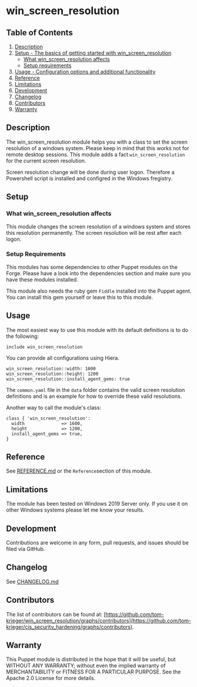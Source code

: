# win_screen_resolution

## Table of Contents

1. [Description](#description)
1. [Setup - The basics of getting started with win_screen_resolution](#setup)
    * [What win_screen_resolution affects](#what-win_screen_resolution-affects)
    * [Setup requirements](#setup-requirements)
1. [Usage - Configuration options and additional functionality](#usage)
1. [Reference](#reference)
1. [Limitations](#limitations)
1. [Development](#development)
1. [Changelog](#changelog)
1. [Contributors](#contributors)
1. [Warranty](#warranty)

## Description

The win_screen_resolution module helps you with a class to set the screen resolution of a windows system.
Please keep in mind that this works not for remote desktop sessions.
This module adds a fact `win_screen_resolution` for the current screen resolution.

Screen resolution change will be done during user logon. Therefore a Powershell script is installed
and configred in the Windows fregistry.

## Setup

### What win_screen_resolution affects

This module changes the screen resolution of a windows system and stores this resolution permanently.
The screen resolution will be rest after each logon.

### Setup Requirements

This modules has some dependencies to other Puppet modules on the Forge. Please have a look into the
dependencies section and make sure you have these modules installed.

This module also needs the ruby gem `Fiddle` installed into the Puppet agent. You can install this gem
yourself or leave this to this module.

## Usage

The most easiest way to use this module with its default definitions is to do the following:

```puppet
include win_screen_resolution
```

You can provide all configurations using Hiera.

```hiera
win_screen_resolution::width: 1600
win_screen_resolution::height: 1200
win_screen_resolution::install_agent_gems: true
```

The `common.yaml` file in the `data` folder contains the valid screen resolution definitions and is
an example for how to override these valid resolutions.

Another way to call the module's class:

```puppet
class { 'win_screen_resolution':
  width              => 1600,
  height             => 1200,
  install_agent_gems => true,
}
```

## Reference

See [REFERENCE.md](https://ww.github.com/tom-krieger/win_screen_resolution/main/blob/REFERENCE.md) or the `Reference`section of this module.

## Limitations

The module has been tested on Windows 2019 Server only. If you use it on other Windows systems
please let me know your results.

## Development

Contributions are welcome in any form, pull requests, and issues should be filed via GitHub.

## Changelog

See [CHANGELOG.md](https://github.com/tom-krieger/win_screen_resolution/blob/main/CHANGELOG.md)

## Contributors

The list of contributors can be found at: [https://github.com/tom-krieger/win_screen_resolution/graphs/contributors](https://github.com/tom-krieger/cis_security_hardening/graphs/contributors).

## Warranty

This Puppet module is distributed in the hope that it will be useful, but WITHOUT ANY WARRANTY; without even the implied warranty of MERCHANTABILITY or FITNESS FOR A PARTICULAR PURPOSE. See the Apache 2.0 License for more details.

